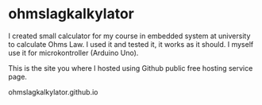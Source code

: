 # ohmslagkalkylator
I created small calculator for my course in embedded system at university to calculate Ohms Law. I used it and tested it, it works as it should. I myself use it  for microkontroller (Arduino Uno).


This is the site you where I hosted using Github public free hosting service page. 

ohmslagkalkylator.github.io


